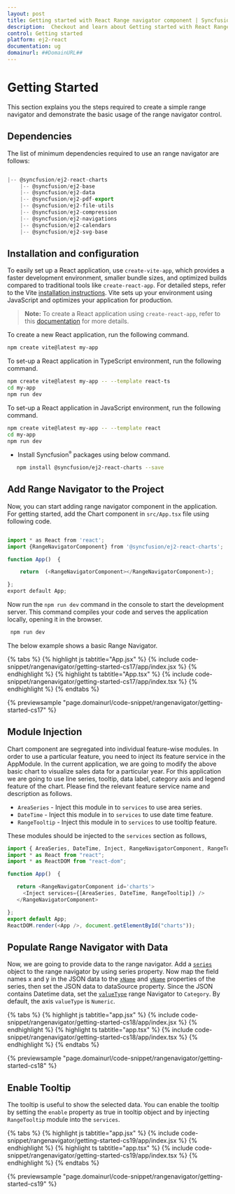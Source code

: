 ```yaml
---
layout: post
title: Getting started with React Range navigator component | Syncfusion
description:  Checkout and learn about Getting started with React Range navigator component of Syncfusion Essential JS 2 and more details.
control: Getting started 
platform: ej2-react
documentation: ug
domainurl: ##DomainURL##
---
```


# Getting Started

This section explains you the steps required to create a simple range navigator and demonstrate the basic usage of the range navigator control.

## Dependencies

The list of minimum dependencies required to use an range navigator are follows:

```javascript

|-- @syncfusion/ej2-react-charts
    |-- @syncfusion/ej2-base
    |-- @syncfusion/ej2-data
    |-- @syncfusion/ej2-pdf-export
    |-- @syncfusion/ej2-file-utils
    |-- @syncfusion/ej2-compression
    |-- @syncfusion/ej2-navigations
    |-- @syncfusion/ej2-calendars
    |-- @syncfusion/ej2-svg-base

```

## Installation and configuration

To easily set up a React application, use `create-vite-app`, which provides a faster development environment, smaller bundle sizes, and optimized builds compared to traditional tools like `create-react-app`. For detailed steps, refer to the Vite [installation instructions](https://vitejs.dev/guide/). Vite sets up your environment using JavaScript and optimizes your application for production.

> **Note:**  To create a React application using `create-react-app`, refer to this [documentation](https://ej2.syncfusion.com/react/documentation/getting-started/create-app) for more details.

To create a new React application, run the following command.

```bash
npm create vite@latest my-app
```
To set-up a React application in TypeScript environment, run the following command.

```bash
npm create vite@latest my-app -- --template react-ts
cd my-app
npm run dev
```
To set-up a React application in JavaScript environment, run the following command.

```bash
npm create vite@latest my-app -- --template react
cd my-app
npm run dev
```

* Install Syncfusion<sup style="font-size:70%">&reg;</sup> packages using below command.

```bash
   npm install @syncfusion/ej2-react-charts --save
```

## Add Range Navigator to the Project

Now, you can start adding range navigator component in the application.
For getting started, add the Chart component in `src/App.tsx` file using following code.

```ts

import * as React from 'react';
import {RangeNavigatorComponent} from '@syncfusion/ej2-react-charts';

function App()  {

    return  (<RangeNavigatorComponent></RangeNavigatorComponent>);

};
export default App;

```

Now run the `npm run dev` command in the console to start the development server. This command compiles your code and serves the application locally, opening it in the browser.

  ```bash
   npm run dev
  ```

The below example shows a basic Range Navigator.

{% tabs %}
{% highlight js tabtitle="App.jsx" %}
{% include code-snippet/rangenavigator/getting-started-cs17/app/index.jsx %}
{% endhighlight %}
{% highlight ts tabtitle="App.tsx" %}
{% include code-snippet/rangenavigator/getting-started-cs17/app/index.tsx %}
{% endhighlight %}
{% endtabs %}

 {% previewsample "page.domainurl/code-snippet/rangenavigator/getting-started-cs17" %}

## Module Injection

Chart component are segregated into individual feature-wise modules. In order to use a particular feature, you need to inject its feature service in the AppModule. In the current application, we are going to modify the above basic chart to visualize sales data for a particular year. For this application we are going to use line series, tooltip, data label, category axis and legend feature of the chart. Please find the relevant feature service name and description as follows.

* `AreaSeries` - Inject this module in to `services` to use area series.
* `DateTime` - Inject this module in to `services` to use date time feature.
* `RangeTooltip` - Inject this module in to `services` to use tooltip feature.

These modules should be injected to the `services` section as follows,

 ```javascript
import { AreaSeries, DateTime, Inject, RangeNavigatorComponent, RangeTooltip} from '@syncfusion/ej2-react-charts';
import * as React from "react";
import * as ReactDOM from "react-dom";

function App()  {

    return <RangeNavigatorComponent id='charts'>
      <Inject services={[AreaSeries, DateTime, RangeTooltip]} />
    </RangeNavigatorComponent>

};
export default App;
ReactDOM.render(<App />, document.getElementById("charts"));

 ```

## Populate Range Navigator with Data

Now, we are going to provide data to the range navigator. Add a [`series`](https://ej2.syncfusion.com/react/documentation/api/range-navigator/rangeNavigatorSeriesModel/) object to the range navigator by using series property. Now map the field names x and y in the JSON data to the [`xName`](https://ej2.syncfusion.com/react/documentation/api/range-navigator/rangeNavigatorSeriesModel/#xname) and [`yName`](https://ej2.syncfusion.com/react/documentation/api/range-navigator/rangeNavigatorSeriesModel/#yname) properties of the series, then set the JSON data to dataSource property.
Since the JSON contains Datetime data, set the [`valueType`](https://ej2.syncfusion.com/react/documentation/api/range-navigator/rangeNavigatorModel/#valuetype) range Navigator to `Category`. By default, the axis `valueType` is `Numeric`.

{% tabs %}
{% highlight js tabtitle="app.jsx" %}
{% include code-snippet/rangenavigator/getting-started-cs18/app/index.jsx %}
{% endhighlight %}
{% highlight ts tabtitle="app.tsx" %}
{% include code-snippet/rangenavigator/getting-started-cs18/app/index.tsx %}
{% endhighlight %}
{% endtabs %}

 {% previewsample "page.domainurl/code-snippet/rangenavigator/getting-started-cs18" %}

## Enable Tooltip

The tooltip is useful to show the selected data. You can enable the tooltip by setting the `enable` property as true in tooltip object and by injecting `RangeTooltip` module into the `services`.

{% tabs %}
{% highlight js tabtitle="app.jsx" %}
{% include code-snippet/rangenavigator/getting-started-cs19/app/index.jsx %}
{% endhighlight %}
{% highlight ts tabtitle="app.tsx" %}
{% include code-snippet/rangenavigator/getting-started-cs19/app/index.tsx %}
{% endhighlight %}
{% endtabs %}

 {% previewsample "page.domainurl/code-snippet/rangenavigator/getting-started-cs19" %}